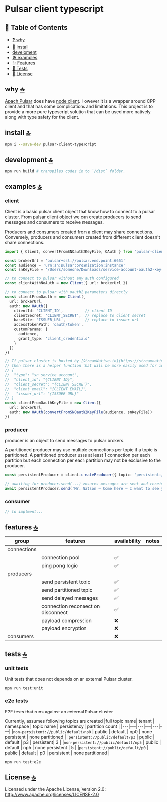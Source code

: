 # Pulsar client typescript

## 📖 Table of Contents

- [❓ why](#why)
- [💾 install](#install)
- [ develoment](#development)
- [⚙️ examples](#examples)
- [✨ Features](#features)
- [🧪 Tests](#tests)
- [📄 License](#license)

## why <a name="why"></a> [🔝](#-table-of-contents)

[Apach Pulsar](https://pulsar.apache.org/) does have [node client](https://github.com/apache/pulsar-client-node).  However it is a wrapper around CPP client and that has some complications and limitations.  This project is to provide a more pure typescript solution that can be used more natively along with type safety for the client.

## install <a name="install"></a> [🔝](#-table-of-contents)

```bash
npm i --save-dev pulsar-client-typescript
```

## development <a name="development"></a> [🔝](#-table-of-contents)
```bash
npm run build # transpiles codes in to `/dist` folder.
```

## examples <a name="examples"></a> [🔝](#-table-of-contents)

### client
Client is a basic pulsar client object that know how to connect to a pulsar cluster.  From pulsar client object we can create producers to send messages and consumers to receive messages.

Producers and consumers created from a client may share connections.  Conversely, producers and consumers created from different client doesn't share connections.

```typescript
import { Client, convertFromSNOauth2KeyFile, OAuth } from 'pulsar-client-typescript'

const brokerUrl = 'pulsar+ssl://pulsar.end.point:6651'
const audience = 'urn:sn:pulsar:organization:instance'
const snKeyFile = '/Users/someone/Downloads/service-account-oauth2-key-file.json'

// to connect to pulsar without any auth configured
const clientWithNoAuth = new Client({ url: brokerUrl })

// to connect to pulsar with oauth2 parameters directly
const clientFromOauth = new Client({
  url: brokerUrl,
  auth: new OAuth({
    clientId: 'CLIENT_ID',          // client ID
    clientSecret: 'CLIENT_SECRET',  // replace to client secret
    baseSite: 'ISSUER_URL',         // replace to issuer url
    accessTokenPath: 'oauth/token',
    customParams: {
      audience,
      grant_type: 'client_credentials'
    }
  })
})

// If pulsar cluster is hosted by [StreamNative.io](https://streamnative.io/), 
// then there is a helper function that will be more easily used for initializing the client.
// {
//  "type": "sn_service_account",
//  "client_id": "{CLIENT ID}",
//  "client_secret": "{CLIENT SECRET}",
//  "client_email": "{CLIENT EMAIL}",
//   "issuer_url": "{ISSUER URL}"
// }
const clientFromOauthKeyFile = new Client({
  url: brokerUrl,
  auth: new OAuth(convertFromSNOauth2KeyFile(audience, snKeyFile))
})
```

### producer
producer is an object to send messages to pulsar brokers.  

A partitioned producer may use multiple connections per topic if a topic is partitioned. A partitioned producer uses at least 1 connection per each partition but each connection per each partition may not be exclusive to the producer.

```typescript
const persistentProducer = client.createProducer({ topic: 'persistent://public/default/my-first-topic' })

// awaiting for producer.send(...) ensures messages are sent and received sent receipt from the pulsar server.
await persistentProducer.send('Mr. Watson – Come here – I want to see you')
```

### consumer
```typescript
// to implment...
```

## features <a name="features"></a> [🔝](#-table-of-contents)

| group | features | availability | notes |
|---|---|---|---|
| connections |  |  |  |
|  | connection pool | ✅ |  |
|  | ping pong logic | ✅ |  |
| producers |  |  |  |
|  | send persistent topic | ✅ |  |
|  | send partitioned topic | ✅ |  |
|  | send delayed messages | ✅ |  |
|  | connection reconnect on disconnect | ✅ |  |
|  | payload compression | ❌ |  |
|  | payload encryption | ❌ |  |
| consumers |  | ❌ |  |

## tests <a name="test"></a> [🔝](#-table-of-contents)

### unit tests
Unit tests that does not depends on an external Pulsar cluster.
```
npm run test:unit
```

### e2e tests
E2E tests that runs against an external Pulsar cluster.

Currently, assumes following topics are created
|full topic name| tenant | namespace | topic name | persistency | partition count | 
|---|---|---|---|---|---|
|`non-persistent://public/default/np0` | public | default | np0 | none persistent | none partitioned |
|`persistent://public/default/p3` | public | default | p3 | persistent| 3 |
|`non-persistent://public/default/np5` | public | default | np5 | none persistent | 5 |
|`persistent://public/default/p0` | public | default | p0 | persistent | none partitioned |

```
npm run test:e2e
```

## License <a name="license"></a> [🔝](#-table-of-contents)
Licensed under the Apache License, Version 2.0: http://www.apache.org/licenses/LICENSE-2.0


